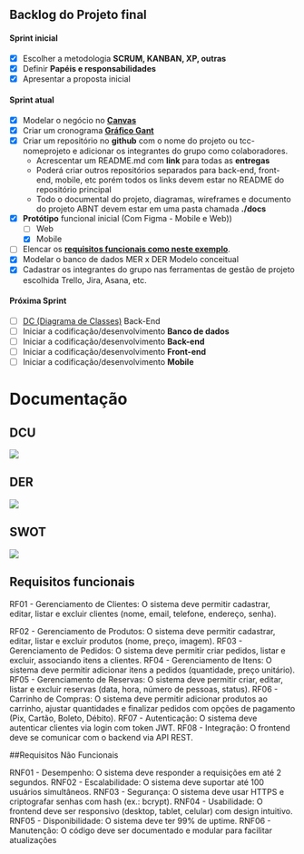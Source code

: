 ## Backlog do Projeto final
#### Sprint inicial
- [x] Escolher a metodologia **SCRUM, KANBAN, XP, outras**
- [x] Definir **Papéis e responsabilidades**
- [x] Apresentar a proposta inicial
#### Sprint atual
- [x] Modelar o negócio no **[Canvas](https://wellifabio.github.io/canvas/)**
- [x] Criar um cronograma **[Gráfico Gant](https://wellifabio.github.io/gantt/)**
- [x] Criar um repositório no **github** com o nome do projeto ou tcc-nomeprojeto e adicionar os integrantes do grupo como colaboradores.
    - Acrescentar um README.md com **link** para todas as **entregas**
    - Poderá criar outros repositórios separados para back-end, front-end, mobile, etc porém todos os links devem estar no README do repositório principal
    - Todo o documental do projeto, diagramas, wireframes e documento do projeto ABNT devem estar em uma pasta chamada **./docs**
- [x] **Protótipo** funcional inicial (Com Figma - Mobile e Web))
    - [ ] Web
    - [x] Mobile
- [ ] Elencar os **[requisitos funcionais como neste exemplo](./requisitos.md)**.
- [x] Modelar o banco de dados MER x DER Modelo conceitual
- [x] Cadastrar os integrantes do grupo nas ferramentas de gestão de projeto escolhida Trello, Jira, Asana, etc.
#### Próxima Sprint
- [ ] [DC (Diagrama de Classes)](https://github.com/wellifabio/senai2024/tree/main/ds/3des/03-rms/aula03) Back-End
- [ ] Iniciar a codificação/desenvolvimento **Banco de dados**
- [ ] Iniciar a codificação/desenvolvimento **Back-end**
- [ ] Iniciar a codificação/desenvolvimento **Front-end**
- [ ] Iniciar a codificação/desenvolvimento **Mobile**

# Documentação

## DCU

![](./docs/dcu.jpeg)

## DER

![](./docs/Der.jpeg)

## SWOT

![](./docs/Swot.jpeg)

## Requisitos funcionais

RF01 - Gerenciamento de Clientes: O sistema deve permitir cadastrar, editar, listar e excluir clientes (nome, email, telefone, endereço, senha).

RF02 - Gerenciamento de Produtos: O sistema deve permitir cadastrar, editar, listar e excluir produtos (nome, preço, imagem).
RF03 - Gerenciamento de Pedidos: O sistema deve permitir criar pedidos, listar e excluir, associando itens a clientes.
RF04 - Gerenciamento de Itens: O sistema deve permitir adicionar itens a pedidos (quantidade, preço unitário).
RF05 - Gerenciamento de Reservas: O sistema deve permitir criar, editar, listar e excluir reservas (data, hora, número de pessoas, status).
RF06 - Carrinho de Compras: O sistema deve permitir adicionar produtos ao carrinho, ajustar quantidades e finalizar pedidos com opções de pagamento (Pix, Cartão, Boleto, Débito).
RF07 - Autenticação: O sistema deve autenticar clientes via login com token JWT.
RF08 - Integração: O frontend deve se comunicar com o backend via API REST.

##Requisitos Não Funcionais

RNF01 - Desempenho: O sistema deve responder a requisições em até 2 segundos.
RNF02 - Escalabilidade: O sistema deve suportar até 100 usuários simultâneos.
RNF03 - Segurança: O sistema deve usar HTTPS e criptografar senhas com hash (ex.: bcrypt).
RNF04 - Usabilidade: O frontend deve ser responsivo (desktop, tablet, celular) com design intuitivo.
RNF05 - Disponibilidade: O sistema deve ter 99% de uptime.
RNF06 - Manutenção: O código deve ser documentado e modular para facilitar atualizações


